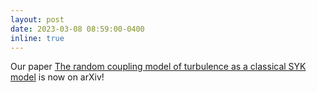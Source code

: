 ```yaml
---
layout: post
date: 2023-03-08 08:59:00-0400
inline: true
---
```


Our paper <a href="https://arxiv.org/abs/2303.03421">The random coupling model of turbulence as a classical SYK model</a> is now on arXiv!
